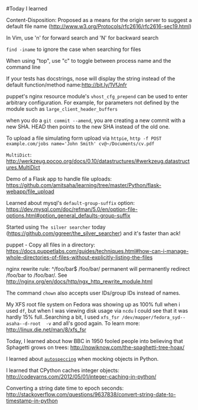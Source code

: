 #Today I learned

Content-Disposition: Proposed as a means for the origin server to suggest a default file name 
(http://www.w3.org/Protocols/rfc2616/rfc2616-sec19.html)


In Vim, use 'n' for forward search and 'N' for backward search


`find -iname` to ignore the case when searching for files


When using "top", use "c" to toggle between process name and the command line


If your tests has docstrings, nose will display the string instead of
the default function/method name:http://bit.ly/1VfJnfr


puppet's nginx resource module's `vhost_cfg_prepend` can be used to enter arbitrary configuration. For example, for parameters not defined by the module such as `large_client_header_buffers`


when you do a `git commit --amend`, you are creating a new commit with a new SHA. HEAD then points to the new SHA instead of the old one.


To upload a file simulating form upload via `httpie`, `http -f POST example.com/jobs name='John Smith' cv@~/Documents/cv.pdf`


`MultiDict`: http://werkzeug.pocoo.org/docs/0.10/datastructures/#werkzeug.datastructures.MultiDict


Demo of a Flask app to handle file uploads: https://github.com/amitsaha/learning/tree/master/Python/flask-webapp/file_upload


Learned about mysql's ``default-group-suffix`` option: https://dev.mysql.com/doc/refman/5.0/en/option-file-options.html#option_general_defaults-group-suffix


Started using `The silver searcher` today (https://github.com/ggreer/the_silver_searcher) and it's faster than ack!


puppet - Copy all files in a directory: https://docs.puppetlabs.com/guides/techniques.html#how-can-i-manage-whole-directories-of-files-without-explicitly-listing-the-files


nginx rewrite rule: ^/foo/bar$ /foo/bar/ permanent will permanently redirect /foo/bar to /foo/bar/. See http://nginx.org/en/docs/http/ngx_http_rewrite_module.html 


The command ``chown`` also accepts user IDs/group IDs instead of names.

My XFS root file system on Fedora was showing up as 100% full when i used `df`, but when I was viewing disk usage via `ncdu` I could see that it was hardly 15% full..Searching a bit, I used `xfs_fsr /dev/mapper/fedora_syd--asaha--d-root  -v` and all's good again. To learn more: http://linux.die.net/man/8/xfs_fsr


Today, I learned about how BBC in 1950 fooled people into believing that Sphagetti grows on trees: http://nowiknow.com/the-spaghetti-tree-hoax/ 


I learned about [`autospeccing`](https://docs.python.org/3/library/unittest.mock.html#autospeccing) when mocking objects in Python.


I learned that CPython caches integer objects: http://codeyarns.com/2012/05/01/integer-caching-in-python/


Converting a string date time to epoch seconds: http://stackoverflow.com/questions/9637838/convert-string-date-to-timestamp-in-python


